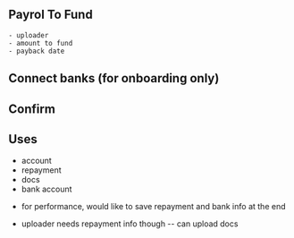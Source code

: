 ## Payrol To Fund

    - uploader
    - amount to fund
    - payback date

## Connect banks (for onboarding only)

## Confirm

## Uses

- account
- repayment
- docs
- bank account

* for performance, would like to save repayment and bank info at the end

- uploader needs repayment info though
  -- can upload docs

